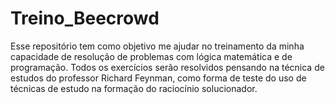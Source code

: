 # Treino_Beecrowd
Esse repositório tem como objetivo me ajudar no treinamento da minha capacidade de resolução de problemas com lógica matemática e de programação. Todos os exercícios serão resolvidos pensando na técnica de estudos do professor Richard Feynman, como forma de teste do uso de técnicas de estudo na formação do raciocínio solucionador.
